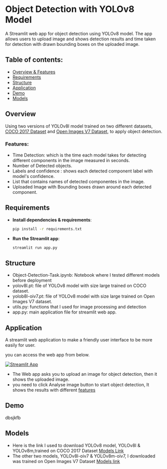 # Object Detection with YOLOv8 Model
A Streamlit web app for object detection using YOLOv8 model. The app allows users to upload image and shows detection 
results and time taken for detection with drawn bounding boxes on the uploaded image.

## Table of contents:
- [Overview & Features](#overview)
- [Requirements](#requirements)
- [Structure](#structure)
- [Application](#application)
- [Demo](#demo)
- [Models](#models)

## Overview
Using two versions of YOLOv8l model trained on two different datasets, [COCO 2017 Dataset](#https://cocodataset.org/#home)
and [Open Images V7 Dataset](#https://docs.ultralytics.com/datasets/detect/open-images-v7/), to apply object detection.

### **Features:**
- Time Detection: which is the time each model takes for detecting different components in the image measured in seconds.
- Number of Detected objects.
- Labels and confidence : shows each detected component label with model's confidence.
- List that contains names of detected componentes in the image.
- Uploaded Image with Bounding boxes drawn around each detected component.

## Requirements
- **Install dependencies & requirements**:
    ```bash
    pip install -r requirements.txt
    ```

- **Run the Streamlit app**:
    ```bash
    streamlit run app.py
    ```
  
## Structure
- Object-Detection-Task.ipynb: Notebook where I tested different models before deployment
- yolov8l.pt: file of YOLOv8 model with size large trained on COCO dataset.
- yolob8l-oiv7.pt: file of YOLOv8 model with size large trained on Open Images V7 dataset.
- utils.py: functions that I used for image processing and detection
- app.py: main application file for streamlit web app.


## Application
A streamlit web application to make a friendly user interface to be more easily for user.

you can access the web app from below.

[![Streamlit App](https://static.streamlit.io/badges/streamlit_badge_red.svg)](https://object-detection-task.streamlit.app/)

- The Web app asks you to upload an image for object detection, then it shows the uploaded image.
- you need to click Analyse image button to start object detection, It shows the results with different [features](#features)

## Demo
dbsjkfb

## Models 
- Here is the link I used to download YOLOv8 model, YOLOv8l & YOLOv8m,trained on COCO 2017 Dataset [Models Link](https://github.com/ultralytics/ultralytics/blob/main/docs/en/tasks/detect.md)
- The other two models, YOLOv8l-oiv7 & YOLOv8m-oiv7, I downloaded was trained on Open Images V7 Dataset [Models link](https://docs.ultralytics.com/datasets/detect/open-images-v7/)

